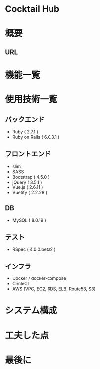 # Cocktail Hub

<!-- ![image]() -->
<!-- アプリイメージを導入し、記述する -->

# 概要

<!-- アプリ概要、製作背景を記述する -->
<!-- アプリの使い方を記述する -->

## URL

<!-- アプリのURLを記述する -->

# 機能一覧

<!-- - ○○機能 -->

# 使用技術一覧

## バックエンド

- Ruby ( 2.7.1 )
- Ruby on Rails ( 6.0.3.1 )

## フロントエンド

- slim
- SASS
- Bootstrap ( 4.5.0 )
- jQuery ( 3.5.1 )
- Vue.js ( 2.6.11 )
- Vuetify ( 2.2.28 )

## DB

- MySQL ( 8.0.19 )

## テスト

- RSpec ( 4.0.0.beta2 )

## インフラ

- Docker / docker-compose
- CircleCI
- AWS (VPC, EC2, RDS, ELB, Route53, S3)

# システム構成

<!-- ![image]() -->
<!-- システム構成図イメージを導入し、記述する -->

# 工夫した点

<!-- ### 工夫した点タイトルを記述する -->
<!-- 工夫した点を記述する -->

# 最後に

<!-- 閲覧していただいた感謝などを記述する -->